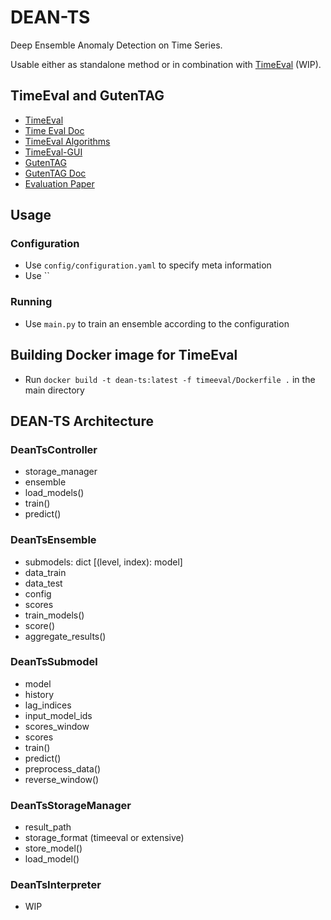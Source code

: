 # DEAN-TS
Deep Ensemble Anomaly Detection on Time Series.

Usable either as standalone method or in combination with [TimeEval](https://github.com/HPI-Information-Systems/TimeEval) (WIP).

## TimeEval and GutenTAG
- [TimeEval](https://github.com/HPI-Information-Systems/TimeEval)
- [Time Eval Doc](https://timeeval.readthedocs.io/en/latest/)
- [TimeEval Algorithms](https://github.com/HPI-Information-Systems/TimeEval-algorithms)
- [TimeEval-GUI](https://github.com/HPI-Information-Systems/TimeEval-GUI)
- [GutenTAG](https://github.com/HPI-Information-Systems/gutentag)
- [GutenTAG Doc](https://github.com/HPI-Information-Systems/gutentag/blob/main/doc/index.md)
- [Evaluation Paper](https://hpi-information-systems.github.io/timeeval-evaluation-paper/)

## Usage

### Configuration
- Use `config/configuration.yaml` to specify meta information
- Use ``

### Running
- Use `main.py` to train an ensemble according to the configuration

## Building Docker image for TimeEval
- Run `docker build -t dean-ts:latest -f timeeval/Dockerfile .` in the main directory

## DEAN-TS Architecture

### DeanTsController
- storage_manager
- ensemble
- load_models()
- train()
- predict()

### DeanTsEnsemble
- submodels: dict [(level, index): model]
- data_train
- data_test
- config
- scores
- train_models()
- score()
- aggregate_results()

### DeanTsSubmodel
- model
- history
- lag_indices
- input_model_ids
- scores_window
- scores
- train()
- predict()
- preprocess_data()
- reverse_window()

### DeanTsStorageManager
- result_path
- storage_format (timeeval or extensive)
- store_model()
- load_model()

### DeanTsInterpreter
- WIP
